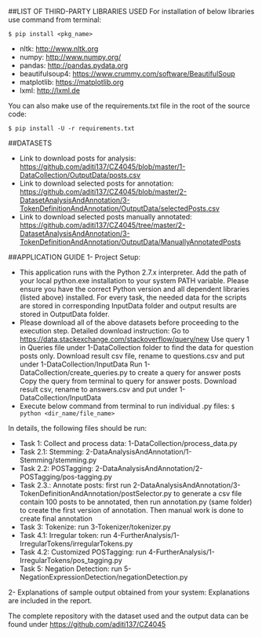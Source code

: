 ##LIST OF THIRD-PARTY LIBRARIES USED
For installation of below libraries use command from terminal:

`$ pip install <pkg_name>`

* nltk: http://www.nltk.org 
* numpy: http://www.numpy.org/ 
* pandas: http://pandas.pydata.org  
* beautifulsoup4: https://www.crummy.com/software/BeautifulSoup 
* matplotlib: https://matplotlib.org 
* lxml: http://lxml.de 

You can also make use of the requirements.txt file in the root of the source code:

`$ pip install -U -r requirements.txt`

##DATASETS 
* Link to download posts for analysis: https://github.com/aditi137/CZ4045/blob/master/1-DataCollection/OutputData/posts.csv
* Link to download selected posts for annotation: https://github.com/aditi137/CZ4045/blob/master/2-DatasetAnalysisAndAnnotation/3-TokenDefinitionAndAnnotation/OutputData/selectedPosts.csv
* Link to download selected posts manually annotated: https://github.com/aditi137/CZ4045/tree/master/2-DatasetAnalysisAndAnnotation/3-TokenDefinitionAndAnnotation/OutputData/ManuallyAnnotatedPosts

##APPLICATION GUIDE 
1- Project Setup:

* This application runs with the Python 2.7.x interpreter. Add the path of your local python.exe installation to your system PATH variable. Please ensure you have the correct Python version and all dependent libraries (listed above) installed. For every task, the needed data for the scripts are stored in corresponding InputData folder and output results are stored in OutputData folder.
* Please download all of the above datasets before proceeding to the execution step. Detailed download instruction:
Go to https://data.stackexchange.com/stackoverflow/query/new
Use query 1 in Queries file under 1-DataCollection folder to find the data for question posts only. Download result csv file, rename to questions.csv and put under 1-DataCollection/InputData
Run 1-DataCollection/create_queries.py to create a query for answer posts
Copy the query from terminal to query for answer posts. Download result csv, rename to answers.csv and put under 1-DataCollection/InputData 
* Execute below command from terminal to run individual .py files: `$ python <dir_name/file_name>`

In details, the following files should be run:

* Task 1: Collect and process data: 1-DataCollection/process_data.py
* Task 2.1: Stemming: 2-DataAnalysisAndAnnotation/1-Stemming/stemming.py
* Task 2.2: POSTagging: 2-DataAnalysisAndAnnotation/2-POSTagging/pos-tagging.py
* Task 2.3.: Annotate posts: first run 2-DataAnalysisAndAnnotation/3-TokenDefinitionAndAnnotation/postSelector.py to generate a csv file contain 100 posts to be annotated, then run annotation.py (same folder) to create the first version of annotation. Then manual work is done to create final annotation
* Task 3: Tokenize: run 3-Tokenizer/tokenizer.py
* Task 4.1: Irregular token: run 4-FurtherAnalysis/1-IrregularTokens/irregularTokens.py
* Task 4.2: Customized POSTagging: run 4-FurtherAnalysis/1-IrregularTokens/pos_tagging.py
* Task 5: Negation Detection: run 5-NegationExpressionDetection/negationDetection.py

2- Explanations of sample output obtained from your system: 
Explanations are included in the report.

The complete repository with the dataset used and the output data can be found under https://github.com/aditi137/CZ4045
